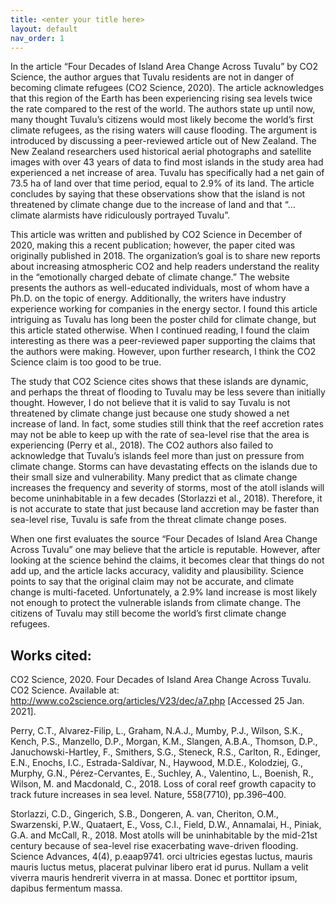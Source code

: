 ```yaml
---
title: <enter your title here>
layout: default
nav_order: 1
---
```



In the article “Four Decades of Island Area Change Across Tuvalu” by CO2 Science, the author argues that Tuvalu residents are not in danger of becoming climate refugees (CO2 Science, 2020). The article acknowledges that this region of the Earth has been experiencing rising sea levels twice the rate compared to the rest of the world. The authors state up until now, many thought Tuvalu’s citizens would most likely become the world’s first climate refugees, as the rising waters will cause flooding. The argument is introduced by discussing a peer-reviewed article out of New Zealand. The New Zealand researchers used historical aerial photographs and satellite images with over 43 years of data to find most islands in the study area had experienced a net increase of area. Tuvalu has specifically had a net gain of 73.5 ha of land over that time period, equal to 2.9% of its land. The article concludes by saying that these observations show that the island is not threatened by climate change due to the increase of land and that “… climate alarmists have ridiculously portrayed Tuvalu”.  

This article was written and published by CO2 Science in December of 2020, making this a recent publication; however, the paper cited was originally published in 2018. The organization’s goal is to share new reports about increasing atmospheric CO2 and help readers understand the reality in the “emotionally charged debate of climate change.” The website presents the authors as well-educated individuals, most of whom have a Ph.D. on the topic of energy. Additionally, the writers have industry experience working for companies in the energy sector. I found this article intriguing as Tuvalu has long been the poster child for climate change, but this article stated otherwise. When I continued reading, I found the claim interesting as there was a peer-reviewed paper supporting the claims that the authors were making. However, upon further research, I think the CO2 Science claim is too good to be true. 

The study that CO2 Science cites shows that these islands are dynamic, and perhaps the threat of flooding to Tuvalu may be less severe than initially thought. However, I do not believe that it is valid to say Tuvalu is not threatened by climate change just because one study showed a net increase of land. In fact, some studies still think that the reef accretion rates may not be able to keep up with the rate of sea-level rise that the area is experiencing (Perry et al., 2018). The CO2 authors also failed to acknowledge that Tuvalu’s islands feel more than just on pressure from climate change. Storms can have devastating effects on the islands due to their small size and vulnerability. Many predict that as climate change increases the frequency and severity of storms, most of the atoll islands will become uninhabitable in a few decades (Storlazzi et al., 2018). Therefore, it is not accurate to state that just because land accretion may be faster than sea-level rise, Tuvalu is safe from the threat climate change poses. 

When one first evaluates the source “Four Decades of Island Area Change Across Tuvalu” one may believe that the article is reputable. However, after looking at the science behind the claims, it becomes clear that things do not add up, and the article lacks accuracy, validity and plausibility. Science points to say that the original claim may not be accurate, and climate change is multi-faceted. Unfortunately, a 2.9% land increase is most likely not enough to protect the vulnerable islands from climate change. The citizens of Tuvalu may still become the world’s first climate change refugees. 
 
## Works cited: 

CO2 Science, 2020. Four Decades of Island Area Change Across Tuvalu. CO2 Science. Available at: <http://www.co2science.org/articles/V23/dec/a7.php> [Accessed 25 Jan. 2021].

Perry, C.T., Alvarez-Filip, L., Graham, N.A.J., Mumby, P.J., Wilson, S.K., Kench, P.S., Manzello, D.P., Morgan, K.M., Slangen, A.B.A., Thomson, D.P., Januchowski-Hartley, F., Smithers, S.G., Steneck, R.S., Carlton, R., Edinger, E.N., Enochs, I.C., Estrada-Saldívar, N., Haywood, M.D.E., Kolodziej, G., Murphy, G.N., Pérez-Cervantes, E., Suchley, A., Valentino, L., Boenish, R., Wilson, M. and Macdonald, C., 2018. Loss of coral reef growth capacity to track future increases in sea level. Nature, 558(7710), pp.396–400.

Storlazzi, C.D., Gingerich, S.B., Dongeren, A. van, Cheriton, O.M., Swarzenski, P.W., Quataert, E., Voss, C.I., Field, D.W., Annamalai, H., Piniak, G.A. and McCall, R., 2018. Most atolls will be uninhabitable by the mid-21st century because of sea-level rise exacerbating wave-driven flooding. Science Advances, 4(4), p.eaap9741.
orci ultricies egestas luctus, mauris mauris luctus metus, placerat pulvinar libero erat id purus. Nullam a velit viverra mauris hendrerit viverra in at massa. Donec et porttitor ipsum, dapibus fermentum massa.

